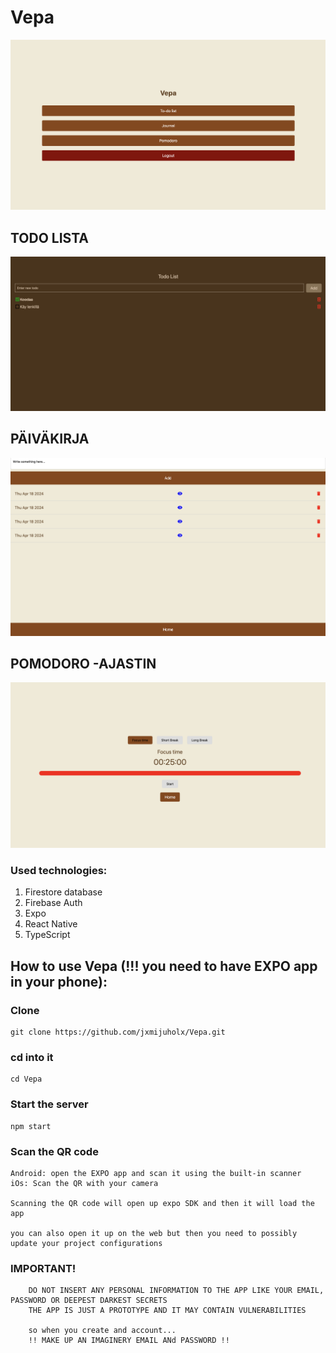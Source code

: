 # Vepa

![Alt text](assets/home.png)

## TODO LISTA

![Alt text](assets/todolist.png)

## PÄIVÄKIRJA

![Alt text](assets/journal.png)

## POMODORO -AJASTIN

![Alt text](assets/pomodoro.png)

### Used technologies:

1. Firestore database
2. Firebase Auth
3. Expo
4. React Native
5. TypeScript

## How to use Vepa (!!! you need to have EXPO app in your phone):

### Clone

```
git clone https://github.com/jxmijuholx/Vepa.git
```

### cd into it

```
cd Vepa
```

### Start the server

```
npm start
```

### Scan the QR code

```
Android: open the EXPO app and scan it using the built-in scanner
iOs: Scan the QR with your camera

Scanning the QR code will open up expo SDK and then it will load the app

you can also open it up on the web but then you need to possibly update your project configurations
```

### IMPORTANT!

```
    DO NOT INSERT ANY PERSONAL INFORMATION TO THE APP LIKE YOUR EMAIL, PASSWORD OR DEEPEST DARKEST SECRETS
    THE APP IS JUST A PROTOTYPE AND IT MAY CONTAIN VULNERABILITIES

    so when you create and account...
    !! MAKE UP AN IMAGINERY EMAIL ANd PASSWORD !!
```